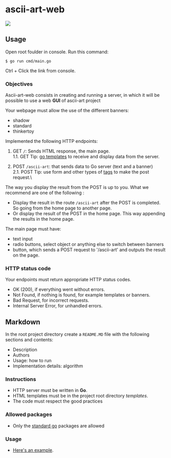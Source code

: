 # ascii-art-web 
<img src="assets/demo.gif"></img>
## Usage
Open root foulder in console. Run this command:
```
$ go run cmd/main.go
```
Ctrl + Click the link from console.

### Objectives

Ascii-art-web consists in creating and running a server, in which it will be possible to use a web **GUI** of ascii-art project

Your webpage must allow the use of the different banners:

- shadow
- standard
- thinkertoy

Implemented the following HTTP endpoints:

1. GET `/`: Sends HTML response, the main page.\
   1.1. GET Tip: [go templates](https://golang.org/pkg/html/template/) to receive and display data from the server.

2. POST `/ascii-art`: that sends data to Go server (text and a banner)\
   2.1. POST Tip: use form and other types of [tags](https://developer.mozilla.org/en-US/docs/Web/HTML/Element) to make the post request.\

The way you display the result from the POST is up to you. What we recommend are one of the following :

- Display the result in the route `/ascii-art` after the POST is completed. So going from the home page to another page.
- Or display the result of the POST in the home page. This way appending the results in the home page.

The main page must have:

- text input
- radio buttons, select object or anything else to switch between banners
- button, which sends a POST request to '/ascii-art' and outputs the result on the page.

### HTTP status code

Your endpoints must return appropriate HTTP status codes.

- OK (200), if everything went without errors.
- Not Found, if nothing is found, for example templates or banners.
- Bad Request, for incorrect requests.
- Internal Server Error, for unhandled errors.

## Markdown

In the root project directory create a `README.MD` file with the following sections and contents:

- Description
- Authors
- Usage: how to run
- Implementation details: algorithm

### Instructions

- HTTP server must be written in **Go**.
- HTML templates must be in the project root directory _templates_.
- The code must respect the good practices

### Allowed packages

- Only the [standard go](https://golang.org/pkg/) packages are allowed

### Usage

- [Here's an example](http://patorjk.com/software/taag/#p=display&f=Graffiti&t=Type%20Something%20).
